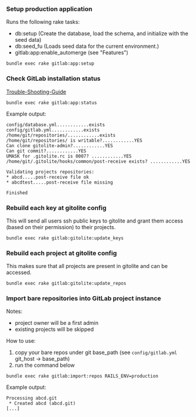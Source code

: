 ### Setup production application

Runs the following rake tasks:

* db:setup (Create the database, load the schema, and initialize with the seed data)
* db:seed_fu (Loads seed data for the current environment.)
* gitlab:app:enable_automerge (see "Features")

```
bundle exec rake gitlab:app:setup
```


### Check GitLab installation status

[Trouble-Shooting-Guide](https://github.com/gitlabhq/gitlab-public-wiki/wiki/Trouble-Shooting-Guide)

```
bundle exec rake gitlab:app:status
```

Example output:

```
config/database.yml............exists
config/gitlab.yml............exists
/home/git/repositories/............exists
/home/git/repositories/ is writable?............YES
Can clone gitolite-admin?............YES
Can git commit?............YES
UMASK for .gitolite.rc is 0007? ............YES
/home/git/.gitolite/hooks/common/post-receive exists? ............YES

Validating projects repositories:
* abcd.....post-receive file ok
* abcdtest.....post-receive file missing

Finished

```


### Rebuild each key at gitolite config

This will send all users ssh public keys to gitolite and grant them access (based on their permission) to their projects.

```
bundle exec rake gitlab:gitolite:update_keys
```


### Rebuild each project at gitolite config

This makes sure that all projects are present in gitolite and can be accessed.

```
bundle exec rake gitlab:gitolite:update_repos
```

### Import bare repositories into GitLab project instance

Notes:

* project owner will be a first admin
* existing projects will be skipped

How to use:

1. copy your bare repos under git base_path (see `config/gitlab.yml` git_host -> base_path)
2. run the command below

```
bundle exec rake gitlab:import:repos RAILS_ENV=production
```

Example output:

```
Processing abcd.git
 * Created abcd (abcd.git)
[...]
```
